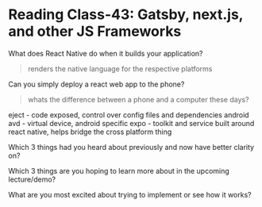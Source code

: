 # Reading Class-43: Gatsby, next.js, and other JS Frameworks

What does React Native do when it builds your application?
> renders the native language for the respective platforms

Can you simply deploy a react web app to the phone?
> whats the difference between a phone and a computer these days?

eject - code exposed, control over config files and dependencies
android avd - virtual device, android specific
expo - toolkit and service built around react native, helps bridge the cross platform thing


Which 3 things had you heard about previously and now have better clarity on?

Which 3 things are you hoping to learn more about in the upcoming lecture/demo?

What are you most excited about trying to implement or see how it works?
